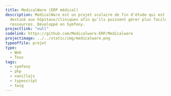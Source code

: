 ```yaml
---
title: MedicalWare (ERP médical)
description: MedicalWare est un projet scolaire de fin d'étude qui est un ERP
  destiné aux hôpitaux/cliniques afin qu'ils puissent gérer plus facilement leur
  ressources. Développé en Symfony.
projectlink: "null"
codelink: https://github.com/Medicalware-ERP/Medicalware
projectimage: ../../static/img/medicalware.png
typeoffile: projet
type:
  - Web
  - Tous
tags:
  - symfony
  - php
  - vanillajs
  - typescript
  - twig
---
```

